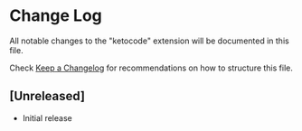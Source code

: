 # Change Log

All notable changes to the "ketocode" extension will be documented in this file.

Check [Keep a Changelog](http://keepachangelog.com/) for recommendations on how to structure this file.

## [Unreleased]

- Initial release
